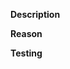 <!-- thank you so much for taking time to contribute with us -->
<!-- the folowing template is here to help you to write a better pull request but fell free to change it! -->

**Description**
<!-- explain here what you've did -->

**Reason**
<!-- explain here why you changed -->

**Testing**
<!-- describe how to test your changes if needed -->
